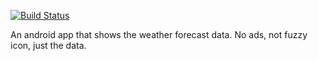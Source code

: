 [![Build Status](https://travis-ci.org/HerrAachen/WeatherApp.svg?branch=master)](https://travis-ci.org/HerrAachen/WeatherApp)

An android app that shows the weather forecast data. No ads, not fuzzy icon, just the data.
